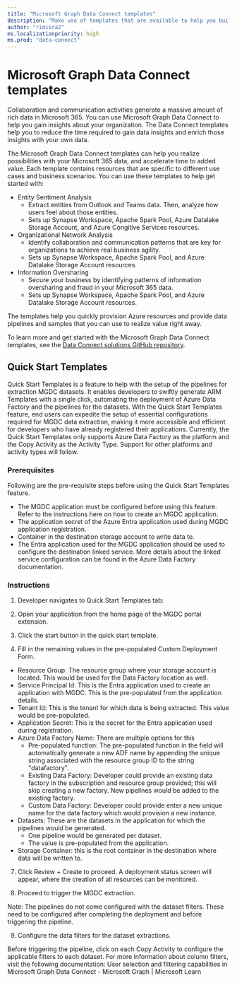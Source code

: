 ```yaml
---
title: "Microsoft Graph Data Connect templates"
description: "Make use of templates that are available to help you build Microsoft Graph Data Connect solutions."
author: "rimisra2"
ms.localizationpriority: high
ms.prod: "data-connect"
---
```


# Microsoft Graph Data Connect templates

Collaboration and communication activities generate a massive amount of rich data in Microsoft 365. You can use Microsoft Graph Data Connect to help you gain insights about your organization. The Data Connect templates help you to reduce the time required to gain data insights and enrich those insights with your own data.

The Microsoft Graph Data Connect templates can help you realize possibilities with your Microsoft 365 data, and accelerate time to added value. Each template contains resources that are specific to different use cases and business scenarios. You can use these templates to help get started with:

- Entity Sentiment Analysis
  - Extract entities from Outlook and Teams data. Then, analyze how users feel about those entities.
  - Sets up Synapse Workspace, Apache Spark Pool, Azure Datalake Storage Account, and Azure Congitive Services resources.
- Organizational Network Analysis
  - Identify collaboration and communication patterns that are key for organizations to achieve real business agility.
  - Sets up Synapse Workspace, Apache Spark Pool, and Azure Datalake Storage Account resources.
- Information Oversharing
  - Secure your business by identifying patterns of information oversharing and fraud in your Microsoft 365 data.
  - Sets up Synapse Workspace, Apache Spark Pool, and Azure Datalake Storage Account resources.

The templates help you quickly provision Azure resources and provide data pipelines and samples that you can use to realize value right away.

To learn more and get started with the Microsoft Graph Data Connect templates, see the [Data Connect solutions GitHub repository](https://github.com/microsoftgraph/dataconnect-solutions/tree/main).

## Quick Start Templates

Quick Start Templates is a feature to help with the setup of the pipelines for extraction MGDC datasets. It enables developers to swiftly generate ARM Templates with a single click, automating the deployment of Azure Data Factory and the pipelines for the datasets. With the Quick Start Templates feature, end users can expedite the setup of essential configurations required for MGDC data extraction, making it more accessible and efficient for developers who have already registered their applications. Currently, the Quick Start Templates only supports Azure Data Factory as the platform and the Copy Activity as the Activity Type. Support for other platforms and activity types will follow.  

### Prerequisites
Following are the pre-requisite steps before using the Quick Start Templates feature. 

- The MGDC application must be configured before using this feature. Refer to the instructions here on how to create an MGDC application.
- The application secret of the Azure Entra application used during MGDC application registration.
- Container in the destination storage account to write data to.
- The Entra application used for the MGDC application should be used to configure the destination linked service. More details about the linked service configuration can be found in the Azure Data Factory documentation.  

### Instructions

1) Developer navigates to Quick Start Templates tab:

2) Open your application from the home page of the MGDC portal extension.

3) Click the start button in the quick start template.

4) Fill in the remaining values in the pre-populated Custom Deployment Form.

- Resource Group: The resource group where your storage account is located. This would be used for the Data Factory location as well.
- Service Principal Id: This is the Entra application used to create an application with MGDC.  This is the pre-populated from the application details.
- Tenant Id: This is the tenant for which data is being extracted. This value would be pre-populated.
- Application Secret: This is the secret for the Entra application used during registration.
- Azure Data Factory Name: There are multiple options for this
  - Pre-populated function: The pre-populated function in the field will automatically generate a new ADF name by appending the unique string associated with the resource group ID to the string "datafactory".
  - Existing Data Factory: Developer could provide an existing data factory in the subscription and resource group provided; this will skip creating a new factory. New pipelines would be added to the existing factory.
  - Custom Data Factory: Developer could provide enter a new unique name for the data factory which would provision a new instance.
- Datasets: These are the datasets in the application for which the pipelines would be generated.
  - One pipeline would be generated per dataset.
  - The value is pre-populated from the application.
- Storage Container: this is the root container in the destination where data will be written to. 

7) Click Review + Create to proceed. A deployment status screen will appear, where the creation of all resources can be monitored.

8) Proceed to trigger the MGDC extraction.

Note: The pipelines do not come configured with the dataset filters. These need to be configured after completing the deployment and before triggering the pipeline. 

9) Configure the data filters for the dataset extractions.

Before triggering the pipeline, click on each Copy Activity to configure the applicable filters to each dataset. For more information about column filters, visit the following documentation: User selection and filtering capabilities in Microsoft Graph Data Connect - Microsoft Graph | Microsoft Learn 
